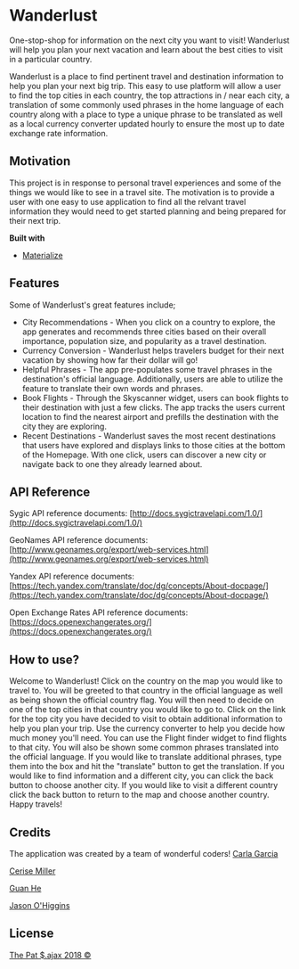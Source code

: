 # Wanderlust
One-stop-shop for information on the next city you want to visit! Wanderlust will help you plan your next vacation and learn about the best cities to visit in a particular country. 

Wanderlust is a place to find pertinent travel and destination information to help you plan your next big trip. This easy to use platform will allow a user to find the top cities in each country, the top attractions in / near each city, a translation of some commonly used phrases in the home language of each country along with a place to type a unique phrase to be translated as well as a local currency converter updated hourly to ensure the most up to date exchange rate information. 

## Motivation
This project is in response to personal travel experiences and some of the things we would like to see in a travel site. The motivation is to provide a user with one easy to use application to find all the relvant travel information they would need to get started planning and being prepared for their next trip.  

<b>Built with</b>
- [Materialize](http://materializecss.com/)

## Features
Some of Wanderlust's great features include;
- City Recommendations - When you click on a country to explore, the app generates and recommends three cities based on their overall importance, population size, and popularity as a travel destination.
- Currency Conversion - Wanderlust helps travelers budget for their next vacation by showing how far their dollar will go!
- Helpful Phrases - The app pre-populates some travel phrases in the destination's official language. Additionally, users are able to utilize the feature to translate their own words and phrases.
- Book Flights - Through the Skyscanner widget, users can book flights to their destination with just a few clicks. The app tracks the users current location to find the nearest airport and prefills the destination with the city they are exploring. 
- Recent Destinations - Wanderlust saves the most recent destinations that users have explored and displays links to those cities at the bottom of the Homepage. With one click, users can discover a new city or navigate back to one they already learned about. 

## API Reference
Sygic API reference documents:
[http://docs.sygictravelapi.com/1.0/](http://docs.sygictravelapi.com/1.0/)

GeoNames API reference documents:
[http://www.geonames.org/export/web-services.html](http://www.geonames.org/export/web-services.html)

Yandex API reference documents:
[https://tech.yandex.com/translate/doc/dg/concepts/About-docpage/](https://tech.yandex.com/translate/doc/dg/concepts/About-docpage/)

Open Exchange Rates API reference documents: 
[https://docs.openexchangerates.org/](https://docs.openexchangerates.org/)

## How to use?
Welcome to Wanderlust! Click on the country on the map you would like to travel to. You will be greeted to that country in the official language as well as being shown the official country flag. You will then need to decide on one of the top cities in that country you would like to go to. Click on the link for the top city you have decided to visit to obtain additional information to help you plan your trip. Use the currency converter to help you decide how much money you'll need. You can use the Flight finder widget to find flights to that city. You will also be shown some common phrases translated into the official language. If you would like to translate additional phrases, type them into the box and hit the "translate" button to get the translation. If you would like to find information and a different city, you can click the back button to choose another city. If you would like to visit a different country click the back button to return to the map and choose another country. Happy travels! 

## Credits
The application was created by a team of wonderful coders!
[Carla Garcia](https://github.com/carladdg)

[Cerise Miller](https://github.com/cerisemiller)

[Guan He](https://github.com/heguanelvis)

[Jason O'Higgins](https://github.com/JasonOHiggins)

## License
[The Pat $.ajax 2018 ©](https://github.com/patsajax/wanderlust/tree/master)
